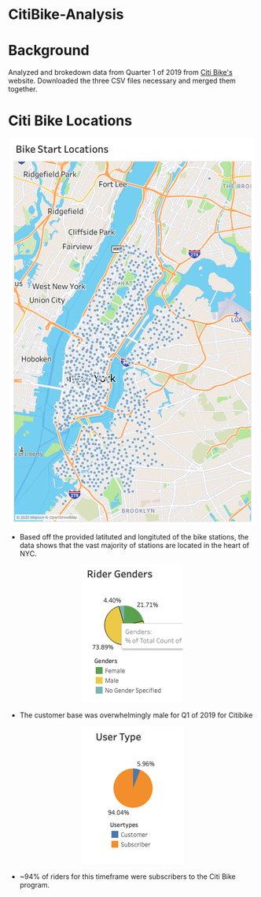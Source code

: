 # CitiBike-Analysis

# Background

Analyzed and brokedown data from Quarter 1 of 2019 from [Citi Bike's](https://www.citibikenyc.com/system-data) website. Downloaded the three CSV files necessary and merged them together. 

# Citi Bike Locations

<p align="center">
 <img src="images/ridermap.png"
</p>
  
 * Based off the provided latituted and longituted of the bike stations, the data shows that the vast majority of stations are located in the heart of NYC. 
  
  <p align="center">
 <img src="images/gender.png"
</p>
  
  * The customer base was overwhelmingly male for Q1 of 2019 for Citibike

<p align="center">
 <img src="images/customer.png"
</p>
  
  * ~94% of riders for this timeframe were subscribers to the Citi Bike program. 
